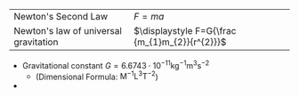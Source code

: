 
|                                       |                                                 |     |
| ------------------------------------- | ----------------------------------------------- | --- |
| Newton's Second Law                   | $F=ma$                                          |     |
| Newton's law of universal gravitation | $\displaystyle  F=G{\frac {m_{1}m_{2}}{r^{2}}}$ |     |


- Gravitational constant ${G=6.6743\cdot10^{−11}}{\mathsf{  kg^{-1}m^{3}s^{-2}}}$ 
	- (Dimensional Formula: ${\mathsf {M^{-1}L^{3}T^{-2}}}$)
- 